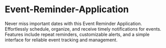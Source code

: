 # Event-Reminder-Application
Never miss important dates with this Event Reminder Application. Effortlessly schedule, organize, and receive timely notifications for events. Features include repeat reminders, customizable alerts, and a simple interface for reliable event tracking and management.
